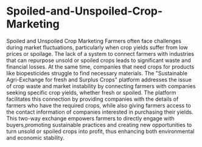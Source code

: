 # Spoiled-and-Unspoiled-Crop-Marketing
Spoiled and Unspoiled Crop Marketing
Farmers often face challenges during market fluctuations, particularly when crop yields suffer from low prices or spoilage. The lack of a system to connect farmers with industries that can repurpose unsold or spoiled crops leads to significant waste and financial losses. At the same time, companies that need crops for products like biopesticides struggle to find necessary materials.
The "Sustainable Agri-Exchange for fresh and Surplus Crops" platform addresses the issue of crop waste and market instability by connecting farmers with companies seeking specific crop yields, whether fresh or spoiled. The platform facilitates this connection by providing companies with the details of farmers who have the required crops, while also giving farmers access to the contact information of companies interested in purchasing their yields. This two-way exchange empowers farmers to directly engage with buyers,promoting sustainable practices and creating new opportunities to turn unsold or spoiled crops into profit, thus enhancing both environmental and economic stability.
